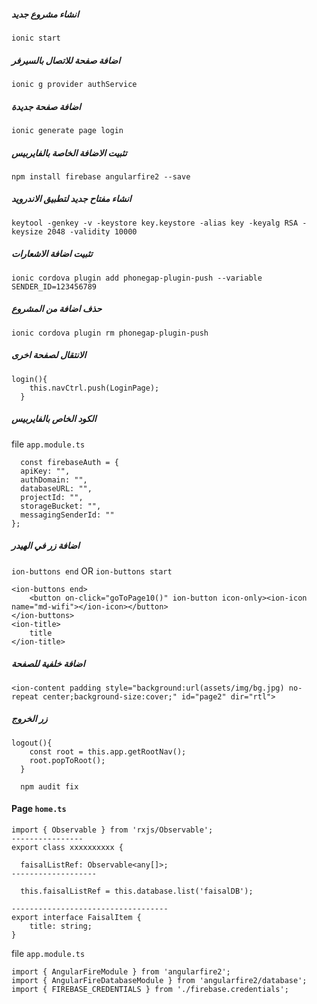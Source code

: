 ##### انشاء مشروع جديد
```
ionic start
```
##### اضافة صفحة للاتصال بالسيرفر
```
ionic g provider authService
```
##### اضافة صفحة جديدة
```
ionic generate page login
```
##### تثبيت الاضافة الخاصة بالفايربيس
```
npm install firebase angularfire2 --save
```
##### انشاء مفتاح جديد لتطبيق الاندرويد
```
keytool -genkey -v -keystore key.keystore -alias key -keyalg RSA -keysize 2048 -validity 10000
```
##### تثبيت اضافة الاشعارات
```
ionic cordova plugin add phonegap-plugin-push --variable SENDER_ID=123456789
```
##### حذف اضافة من المشروع
```
ionic cordova plugin rm phonegap-plugin-push
```
##### الانتقال لصفحة اخرى
```
login(){
    this.navCtrl.push(LoginPage);
  }
```
##### الكود الخاص بالفايربيس
file `app.module.ts`
```
  const firebaseAuth = {
  apiKey: "",
  authDomain: "",
  databaseURL: "",
  projectId: "",
  storageBucket: "",
  messagingSenderId: ""
};
```
##### اضافة زر في الهيدر
`ion-buttons end` OR `ion-buttons start`
```
<ion-buttons end>
    <button on-click="goToPage10()" ion-button icon-only><ion-icon name="md-wifi"></ion-icon></button>
</ion-buttons>
<ion-title>
    title
</ion-title>
```
##### اضافة خلفية للصفحة
```
<ion-content padding style="background:url(assets/img/bg.jpg) no-repeat center;background-size:cover;" id="page2" dir="rtl">
```
##### زر الخروج
```
logout(){
    const root = this.app.getRootNav();
    root.popToRoot();
  }
  ```
```
  npm audit fix
```
#### Page `home.ts`
```
import { Observable } from 'rxjs/Observable';
----------------
export class xxxxxxxxxx {

  faisalListRef: Observable<any[]>;
-------------------
  
  this.faisalListRef = this.database.list('faisalDB');
  
-----------------------------------
export interface FaisalItem {
    title: string;
}
```
file `app.module.ts`
```
import { AngularFireModule } from 'angularfire2';
import { AngularFireDatabaseModule } from 'angularfire2/database';
import { FIREBASE_CREDENTIALS } from './firebase.credentials';
```
   
